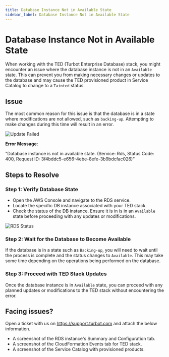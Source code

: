 ```yaml
---
title: Database Instance Not in Available State
sidebar_label: Database Instance Not in Available State
---
```


# Database Instance Not in Available State

When working with the TED (Turbot Enterprise Database) stack, you might encounter an issue where the database instance is not in an `Available` state. This can prevent you from making necessary changes or updates to the database and may cause the TED provisioned product in Service Catalog to change to a `Tainted` status.

## Issue

The most common reason for this issue is that the database is in a state where modifications are not allowed, such as `backing-up`. Attempting to make changes during this time will result in an error.

![Update Failed](/images/docs/guardrails/runbooks/troubleshooting/update-ted/database-instance-not-in-available-state/update-failed.png)

**Error Message**:

"Database instance is not in available state. (Service: Rds, Status Code: 400, Request ID: 3f4bddc5-e656-4ebe-8efe-3b9bdcfac026)"

## Steps to Resolve

### Step 1: Verify Database State

   - Open the AWS Console and navigate to the RDS service.
   - Locate the specific DB instance associated with your TED stack.
   - Check the status of the DB instance. Ensure it is in  is in an `Available` state before proceeding with any updates or modifications.

   ![RDS Status](/images/docs/guardrails/runbooks/troubleshooting/update-ted/database-instance-not-in-available-state/rds-status.png)

### Step 2: Wait for the Database to Become Available

If the database is in a state such as `Backing-up`, you will need to wait until the process is complete and the status changes to `Available`. This may take some time depending on the operations being performed on the database.

### Step 3: Proceed with TED Stack Updates

Once the database instance is in `Available` state, you can proceed with any planned updates or modifications to the TED stack without encountering the error.

## Facing issues?

Open a ticket with us on https://support.turbot.com and attach the below information.

* A screenshot of the RDS instance's Summary and Configuration tab.
* A screenshot of the CloudFormation Events tab for TED stack.
* A screenshot of the Service Catalog with provisioned products.
